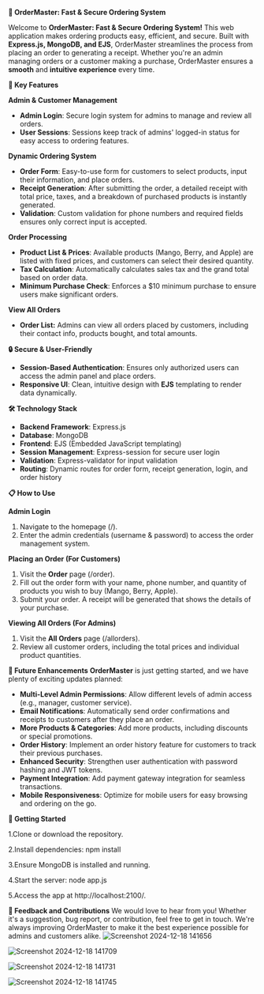 **🍔 OrderMaster: Fast & Secure Ordering System**

Welcome to **OrderMaster: Fast & Secure Ordering System!** This web application makes ordering products easy, efficient, and secure. Built with **Express.js, MongoDB, and EJS**, OrderMaster streamlines the process from placing an order to generating a receipt. Whether you're an admin managing orders or a customer making a purchase, OrderMaster ensures a **smooth** and **intuitive experience** every time.

**🌟 Key Features**

**Admin & Customer Management**

- **Admin Login**: Secure login system for admins to manage and review all orders.
- **User Sessions**: Sessions keep track of admins' logged-in status for easy access to ordering features.
  
**Dynamic Ordering System**

- **Order Form**: Easy-to-use form for customers to select products, input their information, and place orders.
- **Receipt Generation**: After submitting the order, a detailed receipt with total price, taxes, and a breakdown of purchased products is instantly generated.
- **Validation**: Custom validation for phone numbers and required fields ensures only correct input is accepted.
  
**Order Processing**

- **Product List & Prices**: Available products (Mango, Berry, and Apple) are listed with fixed prices, and customers can select their desired quantity.
- **Tax Calculation**: Automatically calculates sales tax and the grand total based on order data.
- **Minimum Purchase Check**: Enforces a $10 minimum purchase to ensure users make significant orders.
  
**View All Orders**

- **Order List:** Admins can view all orders placed by customers, including their contact info, products bought, and total amounts.
  
**🔒 Secure & User-Friendly**

- **Session-Based Authentication**: Ensures only authorized users can access the admin panel and place orders.
- **Responsive UI**: Clean, intuitive design with **EJS** templating to render data dynamically.
  
**🛠️ Technology Stack**

- **Backend Framework**: Express.js
- **Database**: MongoDB
- **Frontend**: EJS (Embedded JavaScript templating)
- **Session Management**: Express-session for secure user login
- **Validation**: Express-validator for input validation
- **Routing**: Dynamic routes for order form, receipt generation, login, and order history
  
**📋 How to Use**

**Admin Login**

1. Navigate to the homepage (/).
2. Enter the admin credentials (username & password) to access the order management system.
   
**Placing an Order (For Customers)**

1. Visit the **Order** page (/order).
2. Fill out the order form with your name, phone number, and quantity of products you wish to buy (Mango, Berry, Apple).
3. Submit your order. A receipt will be generated that shows the details of your purchase.
   
**Viewing All Orders (For Admins)**
1. Visit the **All Orders** page (/allorders).
2. Review all customer orders, including the total prices and individual product quantities.

**🚀 Future Enhancements**
**OrderMaster** is just getting started, and we have plenty of exciting updates planned:

- **Multi-Level Admin Permissions**: Allow different levels of admin access (e.g., manager, customer service).
- **Email Notifications**: Automatically send order confirmations and receipts to customers after they place an order.
- **More Products & Categories**: Add more products, including discounts or special promotions.
- **Order History**: Implement an order history feature for customers to track their previous purchases.
- **Enhanced Security**: Strengthen user authentication with password hashing and JWT tokens.
- **Payment Integration**: Add payment gateway integration for seamless transactions.
- **Mobile Responsiveness**: Optimize for mobile users for easy browsing and ordering on the go.
  
**🏁 Getting Started**

1.Clone or download the repository.

2.Install dependencies: npm install

3.Ensure MongoDB is installed and running.

4.Start the server: node app.js

5.Access the app at http://localhost:2100/.

**💬 Feedback and Contributions**
We would love to hear from you! Whether it's a suggestion, bug report, or contribution, feel free to get in touch. We're always improving OrderMaster to make it the best experience possible for admins and customers alike.
![Screenshot 2024-12-18 141656](https://github.com/user-attachments/assets/cac14e01-0881-4874-bf0f-3bd3208a4292)

![Screenshot 2024-12-18 141709](https://github.com/user-attachments/assets/ab1c9e26-988e-4291-ae3e-68c657ac408f)

![Screenshot 2024-12-18 141731](https://github.com/user-attachments/assets/cbfd1044-5fbf-4433-95cd-fe009397fd49)

![Screenshot 2024-12-18 141745](https://github.com/user-attachments/assets/0c24516b-778f-4417-b9e8-ed539baa42e1)




